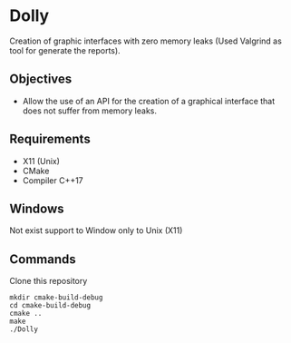 # Dolly

Creation of graphic interfaces with zero memory leaks (Used Valgrind as
tool for generate the reports).

## Objectives

- Allow the use of an API for the creation of a graphical interface that
 does not suffer from memory leaks.
 
## Requirements

- X11 (Unix)
- CMake
- Compiler C++17

## Windows

Not exist support to Window only to Unix (X11)

## Commands

Clone this repository
```
mkdir cmake-build-debug
cd cmake-build-debug
cmake ..
make
./Dolly
```